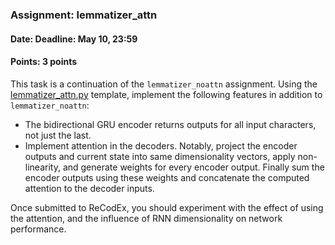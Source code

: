 ### Assignment: lemmatizer_attn
#### Date: Deadline: May 10, 23:59
#### Points: 3 points

This task is a continuation of the `lemmatizer_noattn` assignment. Using the
[lemmatizer_attn.py](https://github.com/ufal/npfl114/tree/master/labs/09/lemmatizer_attn.py)
template, implement the following features in addition to `lemmatizer_noattn`:
- The bidirectional GRU encoder returns outputs for all input characters, not
  just the last.
- Implement attention in the decoders. Notably, project the encoder outputs and
  current state into same dimensionality vectors, apply non-linearity, and
  generate weights for every encoder output. Finally sum the encoder outputs
  using these weights and concatenate the computed attention to the decoder
  inputs.

Once submitted to ReCodEx, you should experiment with the effect of using
the attention, and the influence of RNN dimensionality on network performance.
